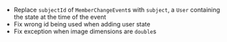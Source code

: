 - Replace `subjectId` of `MemberChangeEvent`s with
  `subject`, a `User` containing the state at the time
  of the event
- Fix wrong id being used when adding user state
- Fix exception when image dimensions are `double`s
